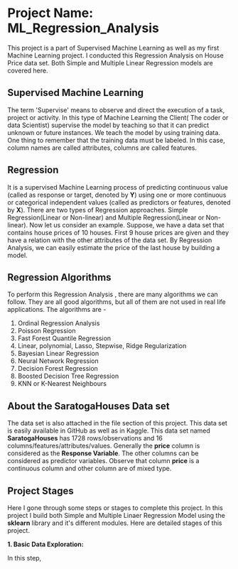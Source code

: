 # Project Name: ML_Regression_Analysis
This project is a part of Supervised Machine Learning as well as my first Machine Learning project. I conducted this Regression Analysis on House Price data set. Both Simple and Multiple Linear Regression models are covered here.


## Supervised Machine Learning

The term 'Supervise' means to observe and direct the execution of a task, project or activity. In this type of Machine Learning the Client( The coder or data Scientist) supervise the model by teaching so that it can predict unknown or future instances. We teach the model by using training data. One thing to remember that the training data must be labeled. In this case, column names are called attributes, columns are called features.

## Regression

It is a supervised Machine Learning process of predicting continuous value (called as response or target, denoted by **Y**) using one or more continuous or categorical independent values (called as predictors or features, denoted by **X**). There are two types of Regression approaches. Simple Regression(Linear or Non-linear) and Multiple Regression(Linear or Non-linear).   Now let us consider an example. Suppose, we have a data set that contains house prices of 10 houses. First 9 house prices are given and they have a relation with the other attributes of the data set. By Regression Analysis, we can easily estimate the price of the last house by building a model.

## Regression Algorithms

To perform this Regression Analysis , there are many algorithms we can follow. They are all good algorithms, but all of them are not used in real life applications. The algorithms are - 
1. Ordinal Regression Analysis
2. Poisson Regression
3. Fast Forest Quantile Regression
4. Linear, polynomial, Lasso, Stepwise, Ridge Regularization
5. Bayesian Linear Regression
6. Neural Network Regression
7. Decision Forest Regression
8. Boosted Decision Tree Regression
10. KNN or K-Nearest Neighbours


## About the SaratogaHouses Data set

The data set is also attached in the file section of this project. This data set is easily available in GitHub as well as in Kaggle. This data set named **SaratogaHouses** has 1728 rows/observations and 16 columns/features/attributes/values. Generally the **price** column is considered as the **Response Variable**. The other columns can be considered as predictor variables. Observe that column **price** is a continuous column and other column are of mixed type. 

## Project Stages

Here I gone through some steps or stages to complete this project. In this project I build both Simple and Multiple Linaer Regression Model using the **sklearn** library and it's different modules. Here are detailed stages of this project.

**1. Basic Data Exploration:**

In this step, 













